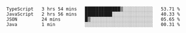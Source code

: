 <!--START_SECTION:waka-->

```text
TypeScript   3 hrs 54 mins   █████████████▒░░░░░░░░░░░   53.71 %
JavaScript   2 hrs 56 mins   ██████████░░░░░░░░░░░░░░░   40.33 %
JSON         24 mins         █▒░░░░░░░░░░░░░░░░░░░░░░░   05.65 %
Java         1 min           ░░░░░░░░░░░░░░░░░░░░░░░░░   00.31 %
```

<!--END_SECTION:waka-->


<!--
**Leorio21/Leorio21** is a ✨ _special_ ✨ repository because its `README.md` (this file) appears on your GitHub profile.

Here are some ideas to get you started:

- 🔭 I’m currently working on ...
- 🌱 I’m currently learning ...
- 👯 I’m looking to collaborate on ...
- 🤔 I’m looking for help with ...
- 💬 Ask me about ...
- 📫 How to reach me: ...
- 😄 Pronouns: ...
- ⚡ Fun fact: ...
-->
